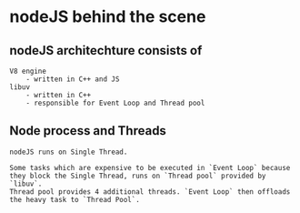 # nodeJS behind the scene

## nodeJS architechture consists of

```
V8 engine
    - written in C++ and JS
libuv
    - written in C++
    - responsible for Event Loop and Thread pool

```

## Node process and Threads

```
nodeJS runs on Single Thread.

Some tasks which are expensive to be executed in `Event Loop` because they block the Single Thread, runs on `Thread pool` provided by `libuv`.
Thread pool provides 4 additional threads. `Event Loop` then offloads the heavy task to `Thread Pool`.

```
